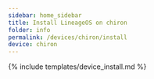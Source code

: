 ```yaml
---
sidebar: home_sidebar
title: Install LineageOS on chiron
folder: info
permalink: /devices/chiron/install
device: chiron
---
```

{% include templates/device_install.md %}
